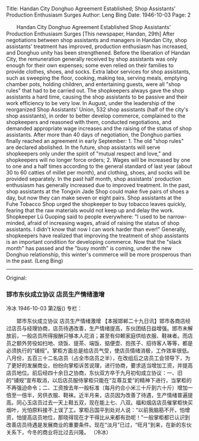Title: Handan City Donghuo Agreement Established; Shop Assistants' Production Enthusiasm Surges
Author: Leng Bing
Date: 1946-10-03
Page: 2

　　Handan City Donghuo Agreement Established
    Shop Assistants' Production Enthusiasm Surges
    [This newspaper, Handan, 29th] After negotiations between shop assistants and managers in Handan City, shop assistants' treatment has improved, production enthusiasm has increased, and Donghuo unity has been strengthened. Before the liberation of Handan City, the remuneration generally received by shop assistants was only enough for their own expenses; some even relied on their families to provide clothes, shoes, and socks. Extra labor services for shop assistants, such as sweeping the floor, cooking, making tea, serving meals, emptying chamber pots, holding children, and entertaining guests, were all "shop rules" that had to be carried out. The shopkeepers always gave the shop assistants a hard time, causing the shop assistants to be passive and their work efficiency to be very low. In August, under the leadership of the reorganized Shop Assistants' Union, 532 shop assistants (half of the city's shop assistants), in order to better develop commerce, complained to the shopkeepers and reasoned with them, conducted negotiations, and demanded appropriate wage increases and the raising of the status of shop assistants. After more than 40 days of negotiation, the Donghuo parties finally reached an agreement in early September: 1. The old "shop rules" are declared abolished. In the future, shop assistants will serve shopkeepers only under the spirit of "mutual respect and love," and shopkeepers will no longer force orders; 2. Wages will be increased by one to one and a half times according to the general standard of last year (about 30 to 60 catties of millet per month), and clothing, shoes, and socks will be provided separately. In the past half month, shop assistants' production enthusiasm has generally increased due to improved treatment. In the past, shop assistants at the Tongxin Jade Shop could make five pairs of shoes a day, but now they can make seven or eight pairs. Shop assistants at the Fuhe Tobacco Shop urged the shopkeeper to buy tobacco leaves quickly, fearing that the raw materials would not keep up and delay the work. Shopkeeper Lü Guoping said to people everywhere: "I used to be narrow-minded, afraid of increasing wages, afraid of raising the status of shop assistants. I didn't know that now I can work harder than ever!" Generally, shopkeepers have realized that improving the treatment of shop assistants is an important condition for developing commerce. Now that the "slack month" has passed and the "busy month" is coming, under the new Donghuo relationship, this winter's commerce will be more prosperous than in the past.
                                                  (Leng Bing)



<hr /> 

Original: 


### 邯市东伙成立协议  店员生产情绪激增
冷冰
1946-10-03
第2版()
专栏：

　　邯市东伙成立协议
    店员生产情绪激增
    【本报邯郸二十九日讯】邯市各商店经过店员与经理协商，店员待遇改善，生产情绪提高，东伙团结日益增强。邯市未解放前，一般店员所得报酬只够本人花消；甚至有仰赖家庭供给衣服、鞋袜者。而店员之额外劳役如扫地、烧饭、提茶、端饭、掂便壶、抱孩子、招待客人等等，都是必须执行的“铺规”。掌柜方面总是给店员气受，使店员情绪消极，工作效率很低。八月份，五百三十二名店员（占全市店员之半），在改组后之店员工会领导下，为了更好的发展商业，纷纷向掌柜诉苦说理，进行协商，要求适当增加工资，并提高店员地位。前后经四十余日之协商，东伙双方卒于九月初旬成立协议：一、旧的“铺规”宣布取消，以后店员服侍掌柜只能在“互尊互爱”的精神下进行，当掌柜的不再强迫命令；二、工资按去年一般标准（每月约合小米三十斤到六十斤）增加一倍至一倍半，另供衣服、鞋袜。近半月来，店员因为改善了待遇，生产情绪普遍提高。同心玉店员过去一天上鞋五双，现在能上七、八双。福和烟店店员催掌柜快买烟叶，光怕原料接不上误了工。掌柜吕国平到处对人说：“以前我脑筋不开，怕增资，怕提高店员地位，那晓得现在才干得比从来都有劲呢！”一般掌柜都已认识到改善店员待遇是发展商业的重要条件。现在“淡月”已过，“旺月”到来，在新的东伙关系下，今冬的商业将比过去兴隆。
                                                  （冷冰）
